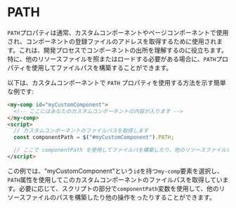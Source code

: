 # PATH

`PATH`プロパティは通常、カスタムコンポーネントやページコンポーネントで使用され、コンポーネントの登録ファイルのアドレスを取得するために使用されます。これは、開発プロセスでコンポーネントの出所を理解するのに役立ちます。特に、他のリソースファイルを照またはロードする必要がある場合に、`PATH`プロパティを使用してファイルパスを構築することができます。

以下は、カスタムコンポーネントで `PATH` プロパティを使用する方法を示す簡単な例です:

```html
<my-comp id="myCustomComponent">
  <!-- ここにはあなたのカスタムコンポーネントの内容が入ります -->
</my-comp>
<script>
  // カスタムコンポーネントのファイルパスを取得します
  const componentPath = $("#myCustomComponent").PATH;

  // ここで componentPath を使用してファイルパを構築したり、他のリソースファイルを読み込んだりすることができます
</script>
```

この例では、"myCustomComponent"という`id`を持つ`my-comp`要素を選択し、`PATH`属性を使用してこのカスタムコンポーネントのファイルパスを取得しています。必要に応じて、スクリプトの部分で`componentPath`変数を使用して、他のリソースファイルのパスを構築したり他の操作をったりすることができます。